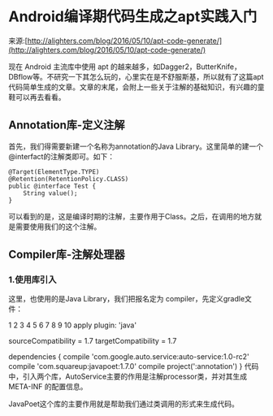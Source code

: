 # Android编译期代码生成之apt实践入门
来源:[http://alighters.com/blog/2016/05/10/apt-code-generate/](http://alighters.com/blog/2016/05/10/apt-code-generate/)

现在 Android 主流库中使用 apt 的越来越多，如Dagger2，ButterKnife，DBflow等。不研究一下其怎么玩的，心里实在是不舒服斯基，所以就有了这篇apt代码简单生成的文章。文章的末尾，会附上一些关于注解的基础知识，有兴趣的童鞋可以再去看看。

## Annotation库-定义注解

首先，我们得需要新建一个名称为annotation的Java Library。这里简单的建一个@interfact的注解类即可。如下：

```
@Target(ElementType.TYPE)
@Retention(RetentionPolicy.CLASS)
public @interface Test {
    String value();
}
```

可以看到的是，这是编译时期的注解，主要作用于Class。之后，在调用的地方就是需要使用我们的这个注解。

## Compiler库-注解处理器

### 1.使用库引入

这里，也使用的是Java Library，我们把报名定为 compiler，先定义gradle文件：

1
2
3
4
5
6
7
8
9
10
apply plugin: 'java'

sourceCompatibility = 1.7
targetCompatibility = 1.7

dependencies {
    compile 'com.google.auto.service:auto-service:1.0-rc2'
    compile 'com.squareup:javapoet:1.7.0'
    compile project(':annotation')
}
代码中，引入两个库，AutoService主要的作用是注解processor类，并对其生成 META-INF 的配置信息。

JavaPoet这个库的主要作用就是帮助我们通过类调用的形式来生成代码。


